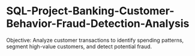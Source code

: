 # SQL-Project-Banking-Customer-Behavior-Fraud-Detection-Analysis
Objective: Analyze customer transactions to identify spending patterns, segment high-value customers, and detect potential fraud.
